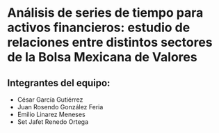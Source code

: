 # Análisis de series de tiempo para activos financieros: estudio de relaciones entre distintos sectores de la Bolsa Mexicana de Valores

## Integrantes del equipo:
- César García Gutiérrez
- Juan Rosendo González Feria
- Emilio Linarez Meneses
- Set Jafet Renedo Ortega


